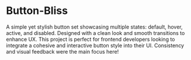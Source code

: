 # Button-Bliss
A simple yet stylish button set showcasing multiple states: default, hover, active, and disabled. Designed with a clean look and smooth transitions to enhance UX. This project is perfect for frontend developers looking to integrate a cohesive and interactive button style into their UI. Consistency and visual feedback were the main focus here!
